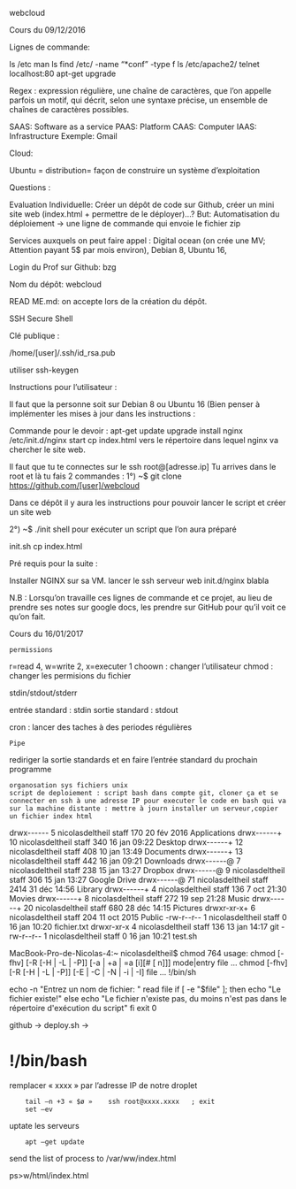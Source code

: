 webcloud

Cours du 09/12/2016

Lignes de commande:

ls /etc man ls find /etc/ -name “*conf” -type f ls /etc/apache2/ telnet localhost:80 apt-get upgrade

Regex : expression régulière, une chaîne de caractères, que l’on appelle parfois un motif, qui décrit, selon une syntaxe précise, un ensemble de chaînes de caractères possibles.

SAAS: Software as a service PAAS: Platform CAAS: Computer IAAS: Infrastructure Exemple: Gmail

Cloud:

Ubuntu = distribution= façon de construire un système d’exploitation

Questions :

Evaluation Individuelle: Créer un dépôt de code sur Github, créer un mini site web (index.html + permettre de le déployer)…? But: Automatisation du déploiement → une ligne de commande qui envoie le fichier zip

Services auxquels on peut faire appel : Digital ocean (on crée une MV; Attention payant 5$ par mois environ), Debian 8, Ubuntu 16,

Login du Prof sur Github: bzg

Nom du dépôt: webcloud

READ ME.md: on accepte lors de la création du dépôt.

SSH Secure Shell

Clé publique :

/home/[user]/.ssh/id_rsa.pub

utiliser ssh-keygen

Instructions pour l’utilisateur :

Il faut que la personne soit sur Debian 8 ou Ubuntu 16 (Bien penser à implémenter les mises à jour dans les instructions :

Commande pour le devoir : apt-get update upgrade install nginx /etc/init.d/nginx start cp index.html vers le répertoire dans lequel nginx va chercher le site web.

Il faut que tu te connectes sur le ssh root@[adresse.ip] Tu arrives dans le root et là tu fais 2 commandes : 1°) ~$ git clone https://github.com/[user]/webcloud

Dans ce dépôt il y aura les instructions pour pouvoir lancer le script et créer un site web

2°) ~$ ./init shell pour exécuter un script que l’on aura préparé

init.sh cp index.html

Pré requis pour la suite :

Installer NGINX sur sa VM. lancer le ssh serveur web init.d/nginx blabla

N.B : Lorsqu’on travaille ces lignes de commande et ce projet, au lieu de prendre ses notes sur google docs, les prendre sur GitHub pour qu’il voit ce qu’on fait.

Cours du 16/01/2017

    permissions

r=read 4, w=write 2, x=executer 1 choown : changer l’utilisateur chmod : changer les permisions du fichier

stdin/stdout/stderr

entrée standard : stdin sortie standard : stdout

cron : lancer des taches à des periodes régulières

    Pipe

rediriger la sortie standards et en faire l’entrée standard du prochain programme

    organosation sys fichiers unix
    script de deploiement : script bash dans compte git, cloner ça et se connecter en ssh à une adresse IP pour executer le code en bash qui va sur la machine distante : mettre à journ installer un serveur,copier un fichier index html

drwx------   5 nicolasdeltheil  staff   170 20 fév  2016 Applications drwx------+ 10 nicolasdeltheil  staff   340 16 jan 09:22 Desktop drwx------+ 12 nicolasdeltheil  staff   408 10 jan 13:49 Documents drwx------+ 13 nicolasdeltheil  staff   442 16 jan 09:21 Downloads drwx------@  7 nicolasdeltheil  staff   238 15 jan 13:27 Dropbox drwx------@  9 nicolasdeltheil  staff   306 15 jan 13:27 Google Drive drwx------@ 71 nicolasdeltheil  staff  2414 31 déc 14:56 Library drwx------+  4 nicolasdeltheil  staff   136  7 oct 21:30 Movies drwx------+  8 nicolasdeltheil  staff   272 19 sep 21:28 Music drwx------+ 20 nicolasdeltheil  staff   680 28 déc 14:15 Pictures drwxr-xr-x+  6 nicolasdeltheil  staff   204 11 oct  2015 Public -rw-r--r--   1 nicolasdeltheil  staff     0 16 jan 10:20 fichier.txt drwxr-xr-x   4 nicolasdeltheil  staff   136 13 jan 14:17 git -rw-r--r--   1 nicolasdeltheil  staff     0 16 jan 10:21 test.sh

MacBook-Pro-de-Nicolas-4:~ nicolasdeltheil$ chmod 764 usage: chmod [-fhv] [-R [-H | -L | -P]] [-a | +a | =a  [i][# [ n]]] mode|entry file ... chmod [-fhv] [-R [-H | -L | -P]] [-E | -C | -N | -i | -I] file ...
!/bin/sh

  echo -n "Entrez un nom de fichier: " read file if [ -e "$file" ]; then echo "Le fichier existe!" else echo "Le fichier n'existe pas, du moins n'est pas dans le répertoire d'exécution du script" fi exit 0

github -> deploy.sh ->
# !/bin/bash
remplacer « xxxx » par l’adresse IP de notre droplet

        tail –n +3 « $ø »    ssh root@xxxx.xxxx   ; exit 
        set –ev

uptate les serveurs

        apt –get update 

send the list of process to /var/ww/index.html

ps>w/html/index.html
